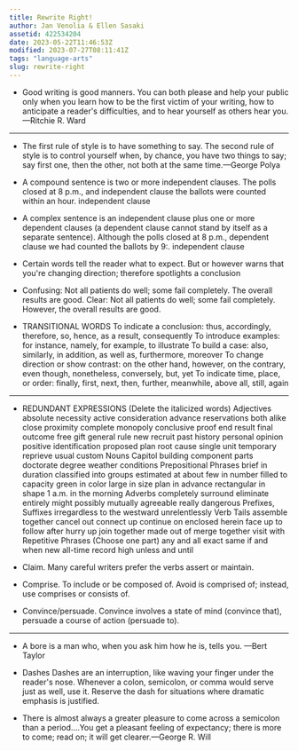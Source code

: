 ```yaml
---
title: Rewrite Right!
author: Jan Venolia & Ellen Sasaki
assetid: 422534204
date: 2023-05-22T11:46:53Z
modified: 2023-07-27T08:11:41Z
tags: "language-arts"
slug: rewrite-right
---
```


*  Good writing is good manners. You can both please and help your public only when you learn how to be the first victim of your writing, how to anticipate a reader's difficulties, and to hear yourself as others hear you.—Ritchie R. Ward

---

*  The first rule of style is to have something to say. The second rule of style is to control yourself when, by chance, you have two things to say; say first one, then the other, not both at the same time.—George Polya

*  A compound sentence is two or more independent clauses. The polls closed at 8 p.m., and independent clause the ballots were counted within an hour. independent clause

*  A complex sentence is an independent clause plus one or more dependent clauses (a dependent clause cannot stand by itself as a separate sentence). Although the polls closed at 8 p.m., dependent clause we had counted the ballots by 9:. independent clause

*  Certain words tell the reader what to expect. But or however warns that you're changing direction; therefore spotlights a conclusion

*  Confusing: Not all patients do well; some fail completely. The overall results are good. Clear: Not all patients do well; some fail completely. However, the overall results are good.

*  TRANSITIONAL WORDS To indicate a conclusion: thus, accordingly, therefore, so, hence, as a result, consequently To introduce examples: for instance, namely, for example, to illustrate To build a case: also, similarly, in addition, as well as, furthermore, moreover To change direction or show contrast: on the other hand, however, on the contrary, even though, nonetheless, conversely, but, yet To indicate time, place, or order: finally, first, next, then, further, meanwhile, above all, still, again 

---

*  REDUNDANT EXPRESSIONS (Delete the italicized words) Adjectives absolute necessity active consideration advance reservations both alike close proximity complete monopoly conclusive proof end result final outcome free gift general rule new recruit past history personal opinion positive identification proposed plan root cause single unit temporary reprieve usual custom Nouns Capitol building component parts doctorate degree weather conditions Prepositional Phrases brief in duration classified into groups estimated at about few in number filled to capacity green in color large in size plan in advance rectangular in shape 1 a.m. in the morning Adverbs completely surround eliminate entirely might possibly mutually agreeable really dangerous Prefixes, Suffixes irregardless to the westward unrelentlessly Verb Tails assemble together cancel out connect up continue on enclosed herein face up to follow after hurry up join together made out of merge together visit with Repetitive Phrases (Choose one part) any and all exact same if and when new all-time record high unless and until

*  Claim. Many careful writers prefer the verbs assert or maintain.

*  Comprise. To include or be composed of. Avoid is comprised of; instead, use comprises or consists of.

*  Convince/persuade. Convince involves a state of mind (convince that), persuade a course of action (persuade to).

---

*  A bore is a man who, when you ask him how he is, tells you. —Bert Taylor

*  Dashes Dashes are an interruption, like waving your finger under the reader's nose. Whenever a colon, semicolon, or comma would serve just as well, use it. Reserve the dash for situations where dramatic emphasis is justified.

*  There is almost always a greater pleasure to come across a semicolon than a period….You get a pleasant feeling of expectancy; there is more to come; read on; it will get clearer.—George R. Will

